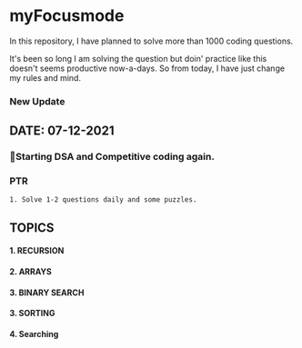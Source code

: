 # myFocusmode
In this repository, I have planned to solve more than 1000 coding questions.

It's been so long I am solving the question but doin' practice like this doesn't seems productive now-a-days. So from today, I have just change my rules and mind.

### New Update

## DATE: 07-12-2021
### 🙌Starting DSA and Competitive coding again.

### PTR
```
1. Solve 1-2 questions daily and some puzzles.
```

## TOPICS
#### 1. RECURSION
#### 2. ARRAYS
#### 3. BINARY SEARCH
#### 3. SORTING
#### 4. Searching